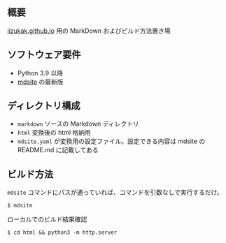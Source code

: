 ## 概要

[iizukak.github.io](https://iizukak.github.io/) 用の MarkDown およびビルド方法置き場

## ソフトウェア要件

- Python 3.9 以降
- [mdsite](https://github.com/iizukak/mdsite) の最新版

## ディレクトリ構成

- `markdown` ソースの Markdown ディレクトリ
- `html` 変換後の html 格納用
- `mdsite.yaml` が変換用の設定ファイル。設定できる内容は mdsite の README.md に記載してある

## ビルド方法

`mdsite` コマンドにパスが通っていれば、コマンドを引数なしで実行するだけ。

```
$ mdsite
```

ローカルでのビルド結果確認

```
$ cd html && python3 -m http.server
```